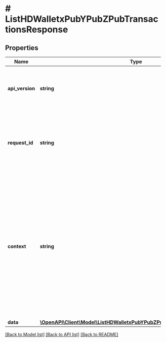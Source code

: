 # # ListHDWalletxPubYPubZPubTransactionsResponse

## Properties

Name | Type | Description | Notes
------------ | ------------- | ------------- | -------------
**api_version** | **string** | Specifies the version of the API that incorporates this endpoint. |
**request_id** | **string** | Defines the ID of the request. The &#x60;requestId&#x60; is generated by Crypto APIs and it&#39;s unique for every request. |
**context** | **string** | In batch situations the user can use the context to correlate responses with requests. This property is present regardless of whether the response was successful or returned as an error. &#x60;context&#x60; is specified by the user. | [optional]
**data** | [**\OpenAPI\Client\Model\ListHDWalletxPubYPubZPubTransactionsResponseData**](ListHDWalletxPubYPubZPubTransactionsResponseData.md) |  |

[[Back to Model list]](../../README.md#models) [[Back to API list]](../../README.md#endpoints) [[Back to README]](../../README.md)
